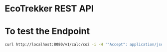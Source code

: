 # EcoTrekker REST API

# To test the Endpoint

```bash
curl http://localhost:8080/v1/calc/co2 -i -H '"Accept": application/json' -H '"Content-Type": application/json' -X GET -d '{\"routes\":[{\"steps\":[{\"start\":null,\"end\":null,\"vehicle\":null,\"distance\":null},{\"start\":null,\"end\":null,\"vehicle\":null,\"distance\":null}]}]}'
```